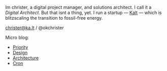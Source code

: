 Im christer, a digital project manager, and solutions architect. I call it a *Digital Architect*. But that isnt a thing, yet. I run a startup — <a href="https://ka.lt">Kalt</a> — which is blitzscaling the transition to fossil-free energy.

christer@ka.lt / @okchrister

Micro blog:
- [Priority](https://github.com/justchrister/justchrister/blob/main/blog/priority.md)
- [Design](https://github.com/justchrister/justchrister/blob/main/blog/design.md)
- [Architecture](https://github.com/justchrister/justchrister/blob/main/blog/architecture.md)
- [Cron](https://github.com/justchrister/justchrister/blob/main/blog/cron.md)
